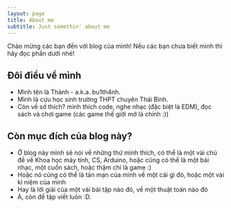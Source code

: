 ```yaml
---
layout: page
title: About me
subtitle: Just somethin' about me
---
```


Chào mừng các bạn đến với blog của mình! Nếu các bạn chưa biết mình thì hãy đọc phần dưới nhé!

## Đôi điều về mình
   - Mình tên là Thành - a.k.a. bu1th4nh. 
   - Mình là cựu học sinh trường THPT chuyên Thái Bình.
   - Còn về sở thích? mình thích code, nghe nhạc (đặc biệt là EDM), đọc sách và chơi game (các game thế giới mở là chính :))

## Còn mục đích của blog này?
   - Ở blog này mình sẽ nói về những thứ mình thích, có thể là một vài chủ đề về Khoa học máy tính, CS, Arduino, hoặc cũng có thể là
    một bài nhạc, một cuốn sách, hoặc thậm chí là game :)
   - Hoặc nó cũng có thể là tản mạn của mình về một cái gì đó, hoặc một vài kỉ niệm của mình
   - Hay là lời giải của một vài bài tập nào đó, về một thuật toán nào đó
   - À, còn để tập viết luôn :D.


